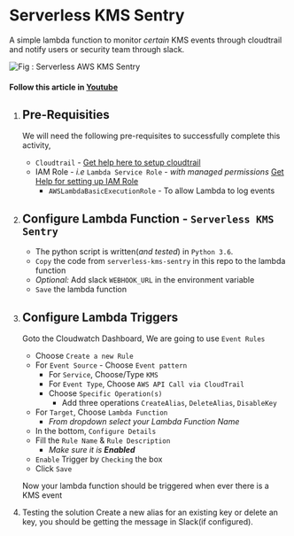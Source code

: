 # Serverless KMS Sentry
A simple lambda function to monitor _certain_ KMS events through cloudtrail and notify users or security team through slack.

![Fig : Serverless AWS KMS Sentry](https://raw.githubusercontent.com/miztiik/serverless-kms-sentry/master/images/serverless-kms-sentry.png)

#### Follow this article in [Youtube](https://www.youtube.com/watch?v=OHXDPDc1qEE&list=PLxzKY3wu0_FKok5gI1v4g4S-g-PLaW9YD&index=20)

1. ## Pre-Requisities
    We will need the following pre-requisites to successfully complete this activity,
    - `Cloudtrail` - [Get help here to setup cloudtrail](https://youtu.be/N4DdqAkeqD4) 
    - IAM Role - _i.e_ `Lambda Service Role` - _with managed permissions_ [Get Help for setting up IAM Role](https://www.youtube.com/watch?v=5g0Cuq-qKA0&list=PLxzKY3wu0_FLaF9Xzpyd9p4zRCikkD9lE&index=11)
        - `AWSLambdaBasicExecutionRole` - To allow Lambda to log events

1. ## Configure Lambda Function - `Serverless KMS Sentry`
    - The python script is written(_and tested_) in `Python 3.6`.
    - `Copy` the code from `serverless-kms-sentry` in this repo to the lambda function
    - _Optional:_ Add slack `WEBHOOK_URL` in the environment variable
    - `Save` the lambda function
1. ## Configure Lambda Triggers
    Goto the Cloudwatch Dashboard, We are going to use `Event Rules`
    - Choose `Create a new Rule`
    - For `Event Source` - Choose `Event pattern`
       - For `Service`, Choose/Type `KMS`
       - For `Event Type`, Choose `AWS API Call via CloudTrail`
       - Choose `Specific Operation(s)`
          - Add three operations `CreateAlias`, `DeleteAlias`, `DisableKey`
    - For `Target`, Choose `Lambda Function`
       - _From dropdown select your Lambda Function Name_
    - In the bottom, `Configure Details`
    - Fill the `Rule Name` & `Rule Description`
       - _Make sure it is **Enabled**_
    - `Enable` Trigger by `Checking` the box
    - Click `Save`
    
    Now your lambda function should be triggered when ever there is a KMS event

1. Testing the solution
    Create a new alias for an existing key or delete an key, you should be getting the message in Slack(if configured).